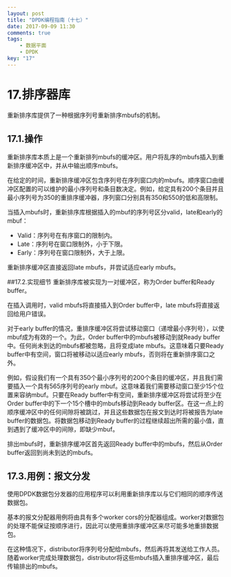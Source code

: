 ```yaml
---
layout: post
title: "DPDK编程指南（十七）"
date: 2017-09-09 11:30
comments: true
tags: 
	- 数据平面
	- DPDK
key: "17"
---
```

# 17.排序器库
重新排序库提供了一种根据序列号重新排序mbufs的机制。

<!-- more -->

## 17.1.操作
重新排序库本质上是一个重新排列mbufs的缓冲区。用户将乱序的mbufs插入到重新排序缓冲区中，并从中输出顺序mbufs。

在给定的时间，重新排序缓冲区包含序列号在序列窗口内的mbufs。顺序窗口由缓冲区配置的可以维护的最小序列号和条目数决定。例如，给定具有200个条目并且最小序列号为350的重排序缓冲器，序列窗口分别具有350和550的低和高限制。

当插入mbufs时，重新排序库根据插入的mbuf的序列号区分valid，late和early的mbuf：
* Valid：序列号在有序窗口的限制内。
* Late：序列号在窗口限制外，小于下限。
* Early：序列号在窗口限制外，大于上限。

重新排序缓冲区直接返回late mbufs，并尝试适应early mbufs。

##17.2.实现细节
重新排序库被实现为一对缓冲区，称为Order buffer和Ready buffer。

在插入调用时，valid mbufs将直接插入到Order buffer中，late mbufs将直接返回给用户错误。

对于early buffer的情况，重排序缓冲区将尝试移动窗口（递增最小序列号），以使mbuf成为有效的一个。为此，Order buffer中的mbufs被移动到就Ready buffer中。任何尚未到达的mbufs都被忽略，且将变成late mbufs。这意味着只要Ready buffer中有空间，窗口将被移动以适应early mbufs，否则将在重新排序窗口之外。

例如，假设我们有一个具有350个最小序列号的200个条目的缓冲区，并且我们需要插入一个具有565序列号的early mbuf。这意味着我们需要移动窗口至少15个位置来容纳mbuf。只要在Ready buffer中有空间，重新排序缓冲区将尝试将至少在Order buffer中的下一个15个槽中的mbufs移动到Ready buffer区。在这一点上的顺序缓冲区中的任何间隙将被跳过，并且这些数据包在报文到达时将被报告为late buffer的数据包。将数据包移动到Ready buffer的过程继续超出所需的最小值，直到遇到了缓冲区中的间隙，即缺少mbuf。

排出mbufs时，重新排序缓冲区首先返回Ready buffer中的mbufs，然后从Order buffer返回到尚未到达的mbufs。

## 17.3.用例：报文分发
使用DPDK数据包分发器的应用程序可以利用重新排序库以与它们相同的顺序传送数据包。

基本的报文分配器用例将由具有多个worker cors的分配器组成。worker对数据包的处理不能保证按顺序进行，因此可以使用重排序缓冲区来尽可能多地重排数据包。

在这种情况下，distributor将序列号分配给mbufs，然后再将其发送给工作人员。随着worker完成处理数据包，distributor将这些mbufs插入重排序缓冲区，最后传输排出的mbufs。